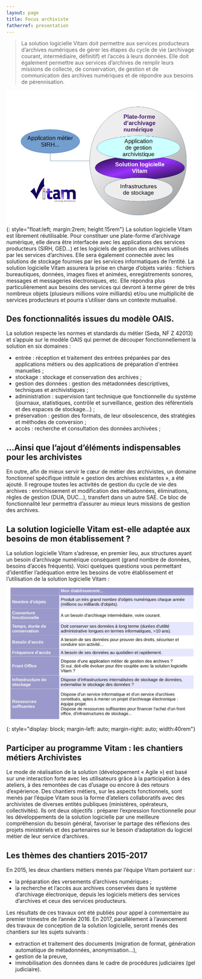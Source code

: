 ```yaml
---
layout: page
title: Focus archiviste
fatherref: presentation
---
```


>La solution logicielle Vitam doit permettre aux services producteurs d’archives numériques de gérer les étapes du cycle de vie (archivage courant, intermédiaire, définitif) et l’accès à leurs données. Elle doit également permettre aux services d’archives de remplir leurs missions de collecte, de conservation, de gestion et de communication des archives numériques et de répondre aux besoins de pérennisation.

![Schéma SAE Vitam](/public/images/SchemaSAEVitam.jpg){: style="float:left; margin:2rem; height:15rem"}
La solution logicielle Vitam est librement réutilisable. Pour constituer une plate-forme d’archivage numérique, elle devra être interfacée avec les applications des services producteurs (SIRH, GED…) et les logiciels de gestion des archives utilisés par les services d’archives. Elle sera également connectée avec les solutions de stockage fournies par les services informatiques de l’entité.
La solution logicielle Vitam assurera la prise en charge d’objets variés : fichiers bureautiques, données, images fixes et animées, enregistrements sonores, messages et messageries électroniques, etc.
Elle répondra plus particulièrement aux besoins des services qui devront à terme gérer de très nombreux objets (plusieurs millions voire milliards) et/ou une multiplicité de services producteurs et pourra s’utiliser dans un contexte mutualisé.

## Des fonctionnalités issues du modèle OAIS.

La solution respecte les normes et standards du métier (Seda, NF Z 42013) et s’appuie sur le modèle OAIS qui permet de découper fonctionnellement la solution en six domaines :

* entrée : réception et traitement des entrées préparées par des applications métiers ou des applications de préparation d'entrées manuelles ;
* stockage : stockage et conservation des archives ;
* gestion des données : gestion des métadonnées descriptives, techniques et archivistiques ;
* administration : supervision tant technique que fonctionnelle du système (journaux, statistiques, contrôle et surveillance, gestion des référentiels et des espaces de stockage…) ;
* préservation : gestion des formats, de leur obsolescence, des stratégies et méthodes de conversion ;
* accès : recherche et consultation des données archivées ;

## ...Ainsi que l’ajout d’éléments indispensables pour les archivistes

En outre, afin de mieux servir le cœur de métier des archivistes, un domaine fonctionnel spécifique intitulé « gestion des archives existantes », a été ajouté. Il regroupe toutes les activités de gestion du cycle de vie des archives : enrichissement et modification des métadonnées, éliminations, règles de gestion (DUA, DUC…), transfert dans un autre SAE.
Ce bloc de fonctionnalité leur permettra d’assurer au mieux leurs missions de gestion des archives.

## La solution logicielle Vitam est-elle adaptée aux besoins de mon établissement ?

La solution logicielle Vitam s’adresse, en premier lieu, aux structures ayant un besoin d’archivage numérique conséquent (grand nombre de données, besoins d’accès fréquents). Voici quelques questions vous permettant d’identifier l’adéquation entre les besoins de votre établissement et l’utilisation de la solution logicielle Vitam :
![Questions clés sur un projet Vitam](/public/images/CribleIntegrationVitam.jpg){: style="display: block; margin-left: auto; margin-right: auto; width:40rem"}

## Participer au programme Vitam : les chantiers métiers Archivistes

Le mode de réalisation de la solution (développement « Agile ») est basé sur une interaction forte avec les utilisateurs grâce à la participation à des ateliers, à des remontées de cas d’usage ou encore à des retours d’expérience.
Des chantiers métiers, sur les aspects fonctionnels, sont menés par l’équipe Vitam sous la forme d’ateliers collaboratifs avec des archivistes de diverses entités publiques (ministères, opérateurs, collectivités). Ils ont deux objectifs :
préparer l’expression fonctionnelle pour les développements de la solution logicielle par une meilleure compréhension du besoin général,
favoriser le partage des réflexions des projets ministériels et des partenaires sur le besoin d’adaptation du logiciel métier de leur service d’archives.

 
## Les thèmes des chantiers 2015-2017

En 2015, les deux chantiers métiers menés par l’équipe Vitam portaient sur :

* la préparation des versements d’archives numériques ;
* la recherche et l’accès aux archives conservées dans le système d’archivage électronique, depuis les logiciels métiers des services d’archives et ceux des services producteurs.

Les résultats de ces travaux ont été publiés pour appel à commentaire au premier trimestre de l’année 2016.
En 2017, parallèlement à l’avancement des travaux de conception de la solution logicielle, seront menés des chantiers sur les sujets suivants : 

* extraction et traitement des documents (migration de format, génération automatique de métadonnées, anonymisation...), 
* gestion de la preuve, 
* immobilisation des données dans le cadre de procédures judiciaires (gel judiciaire).